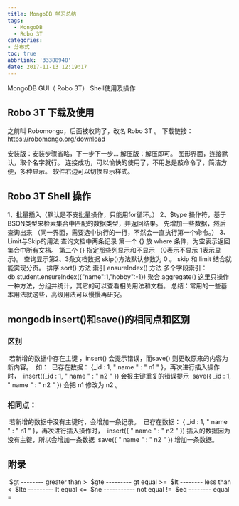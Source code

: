 ```yaml
---
title: MongoDB 学习总结
tags:
  - MongoDB
  - Robo 3T
categories: 
- 分布式
toc: true
abbrlink: '33388948'
date: 2017-11-13 12:19:17
---
```


MongoDB GUI（ Robo 3T） Shell使用及操作

## Robo 3T 下载及使用

之前叫 Robomongo，后面被收购了，改名 Robo 3T 。
下载链接：https://robomongo.org/download

安装版：安装步骤省略，下一步下一步...
解压版：解压即可。
图形界面，连接默认，取个名字就行。
连接成功，可以愉快的使用了，不用总是敲命令了，简洁方便，多种显示。
软件右边可以切换显示样式。

## Robo 3T Shell 操作

1、批量插入（默认是不支批量操作，只能用for循环。）
2、$type 操作符，基于BSON类型来检索集合中匹配的数据类型，并返回结果。
先增加一些数据，然后查询出来 （同一界面，需要选中执行的一行，不然会一直执行第一个命令。）
3、Limit与Skip的用法
查询文档中两条记录
第一个 {} 放 where 条件，为空表示返回集合中所有文档。
第二个 {} 指定那些列显示和不显示 （0表示不显示 1表示显示)。
查询显示第2、3条文档数据
skip()方法默认参数为 0 。
skip 和 limit 结合就能实现分页。
排序 sort() 方法
索引 ensureIndex() 方法
多个字段索引：db.student.ensureIndex({"name":1,"hobby":-1})
聚合 aggregate()
这里只操作一种方法，分组并统计，其它的可以查看相关用法和文档。
总结：常用的一些基本用法就这些，高级用法可以慢慢再研究。

## mongodb insert()和save()的相同点和区别

### 区别

​	若新增的数据中存在主键 ，insert() 会提示错误，而save() 则更改原来的内容为新内容。
​	如：
​	已存在数据：  {_id : 1, " name " : " n1 " }，再次进行插入操作时，
​	insert({_id : 1, " name " : " n2 " })    会报主键重复的错误提示
​	save({ _id : 1, " name " : " n2 " })     会把 n1 修改为  n2  。

### 相同点：

​	若新增的数据中没有主键时，会增加一条记录。
​	已存在数据：  { _id : 1, " name " : " n1 " }，再次进行插入操作时，
​	insert({ " name " : " n2 " })    插入的数据因为没有主键，所以会增加一条数据
​	save({  " name " : " n2 " })   增加一条数据。

## 附录

​    $gt -------- greater than  >
​    $gte --------- gt equal  >=
​    $lt -------- less than  <
​    $lte --------- lt equal  <=
​    $ne ----------- not equal  !=
​    $eq  --------  equal  =